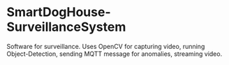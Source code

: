 # SmartDogHouse-SurveillanceSystem
Software for surveillance. Uses OpenCV for capturing video, running Object-Detection, sending MQTT message for anomalies, streaming video.
